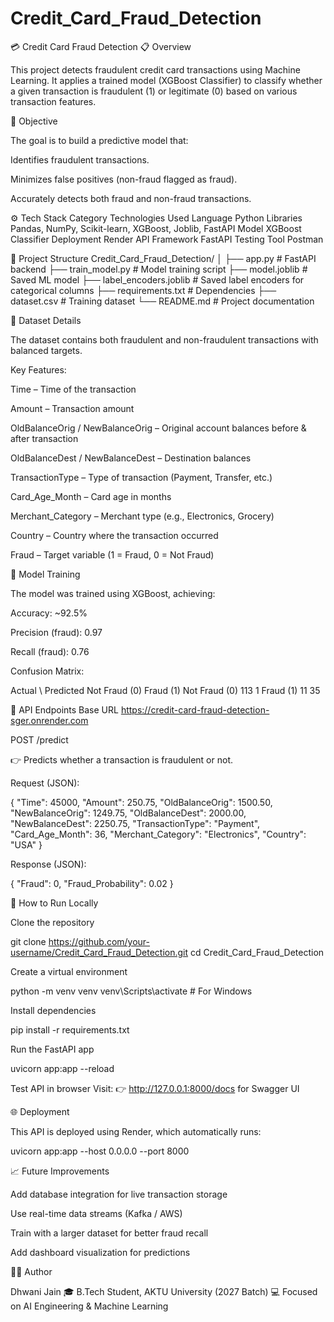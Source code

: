 # Credit_Card_Fraud_Detection
💳 Credit Card Fraud Detection
📋 Overview

This project detects fraudulent credit card transactions using Machine Learning.
It applies a trained model (XGBoost Classifier) to classify whether a given transaction is fraudulent (1) or legitimate (0) based on various transaction features.

🧠 Objective

The goal is to build a predictive model that:

Identifies fraudulent transactions.

Minimizes false positives (non-fraud flagged as fraud).

Accurately detects both fraud and non-fraud transactions.

⚙️ Tech Stack
Category	Technologies Used
Language	Python
Libraries	Pandas, NumPy, Scikit-learn, XGBoost, Joblib, FastAPI
Model	XGBoost Classifier
Deployment	Render
API Framework	FastAPI
Testing Tool	Postman


📂 Project Structure
Credit_Card_Fraud_Detection/
│
├── app.py                     # FastAPI backend
├── train_model.py             # Model training script
├── model.joblib               # Saved ML model
├── label_encoders.joblib      # Saved label encoders for categorical columns
├── requirements.txt           # Dependencies
├── dataset.csv                # Training dataset
└── README.md                  # Project documentation



🧩 Dataset Details

The dataset contains both fraudulent and non-fraudulent transactions with balanced targets.



Key Features:

Time – Time of the transaction

Amount – Transaction amount

OldBalanceOrig / NewBalanceOrig – Original account balances before & after transaction

OldBalanceDest / NewBalanceDest – Destination balances

TransactionType – Type of transaction (Payment, Transfer, etc.)

Card_Age_Month – Card age in months

Merchant_Category – Merchant type (e.g., Electronics, Grocery)

Country – Country where the transaction occurred

Fraud – Target variable (1 = Fraud, 0 = Not Fraud)



🧮 Model Training

The model was trained using XGBoost, achieving:

Accuracy: ~92.5%

Precision (fraud): 0.97

Recall (fraud): 0.76



Confusion Matrix:

Actual \ Predicted	Not Fraud (0)	Fraud (1)
Not Fraud (0)	113	1
Fraud (1)	11	35


🚀 API Endpoints
Base URL
https://credit-card-fraud-detection-sger.onrender.com

POST /predict

👉 Predicts whether a transaction is fraudulent or not.


Request (JSON):

{
  "Time": 45000,
  "Amount": 250.75,
  "OldBalanceOrig": 1500.50,
  "NewBalanceOrig": 1249.75,
  "OldBalanceDest": 2000.00,
  "NewBalanceDest": 2250.75,
  "TransactionType": "Payment",
  "Card_Age_Month": 36,
  "Merchant_Category": "Electronics",
  "Country": "USA"
}


Response (JSON):

{
  "Fraud": 0,
  "Fraud_Probability": 0.02
}

🧰 How to Run Locally

Clone the repository

git clone https://github.com/your-username/Credit_Card_Fraud_Detection.git
cd Credit_Card_Fraud_Detection


Create a virtual environment

python -m venv venv
venv\Scripts\activate       # For Windows


Install dependencies

pip install -r requirements.txt


Run the FastAPI app

uvicorn app:app --reload


Test API in browser
Visit:
👉 http://127.0.0.1:8000/docs for Swagger UI



🌐 Deployment

This API is deployed using Render, which automatically runs:

uvicorn app:app --host 0.0.0.0 --port 8000



📈 Future Improvements

Add database integration for live transaction storage

Use real-time data streams (Kafka / AWS)

Train with a larger dataset for better fraud recall

Add dashboard visualization for predictions



👩‍💻 Author

Dhwani Jain
🎓 B.Tech Student, AKTU University (2027 Batch)
💻 Focused on AI Engineering & Machine Learning
